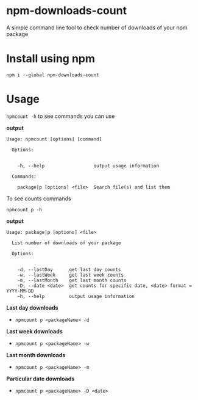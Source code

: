 # npm-downloads-count

A simple command line tool to check number of downloads of your npm package

# Install using npm

`npm i --global npm-downloads-count`

# Usage

`npmcount -h` to see commands you can use

**output**

```
Usage: npmcount [options] [command]

  Options:


    -h, --help                  output usage information

  Commands:

    package|p [options] <file>  Search file(s) and list them
```

To see counts commands

`npmcount p -h`

**output**

```
Usage: package|p [options] <file>

  List number of downloads of your package

  Options:


    -d, --lastDay      get last day counts
    -w, --lastWeek     get last week counts
    -m, --lastMonth    get last month counts
    -D, --date <date>  get counts for specific date, <date> format = YYYY-MM-DD
    -h, --help         output usage information
```

**Last day downloads**
- `npmcount p <packageName> -d`

**Last week downloads**
- `npmcount p <packageName> -w`

**Last month downloads**
- `npmcount p <packageName> -m`

**Particular date downloads**
- `npmcount p <packageName> -D <date>`

